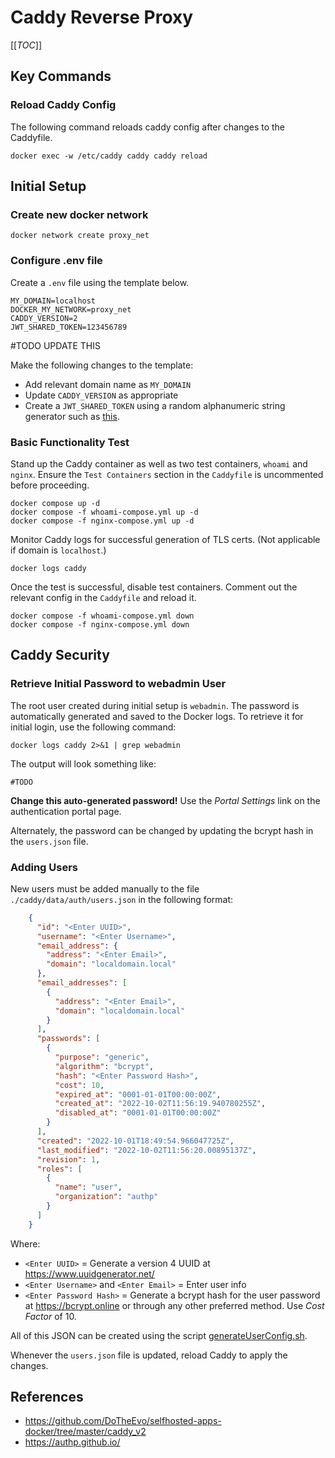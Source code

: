 # Caddy Reverse Proxy

[[_TOC_]]

## Key Commands

### Reload Caddy Config

The following command reloads caddy config after changes to the Caddyfile.
```
docker exec -w /etc/caddy caddy caddy reload
```

## Initial Setup

### Create new docker network

```
docker network create proxy_net
```

### Configure .env file

Create a `.env` file using the template below.
```
MY_DOMAIN=localhost
DOCKER_MY_NETWORK=proxy_net
CADDY_VERSION=2
JWT_SHARED_TOKEN=123456789
```
#TODO UPDATE THIS

Make the following changes to the template:
- Add relevant domain name as `MY_DOMAIN`
- Update `CADDY_VERSION` as appropriate
- Create a `JWT_SHARED_TOKEN` using a random alphanumeric string generator such as [this](https://www.grc.com/passwords.htm).


### Basic Functionality Test

Stand up the Caddy container as well as two test containers, `whoami` and `nginx`. Ensure the `Test Containers` section in the `Caddyfile` is uncommented before proceeding.
```
docker compose up -d
docker compose -f whoami-compose.yml up -d
docker compose -f nginx-compose.yml up -d
```

Monitor Caddy logs for successful generation of TLS certs. (Not applicable if domain is `localhost`.)
```
docker logs caddy
```

Once the test is successful, disable test containers. Comment out the relevant config in the `Caddyfile` and reload it.
```
docker compose -f whoami-compose.yml down
docker compose -f nginx-compose.yml down
```

## Caddy Security

### Retrieve Initial Password to webadmin User

The root user created during initial setup is `webadmin`. The password is automatically generated and saved to the Docker logs. To retrieve it for initial login, use the following command:
```
docker logs caddy 2>&1 | grep webadmin
```

The output will look something like:
```
#TODO
```

**Change this auto-generated password!** Use the *Portal Settings* link on the authentication portal page.

Alternately, the password can be changed by updating the bcrypt hash in the `users.json` file.

### Adding Users

New users must be added manually to the file `./caddy/data/auth/users.json` in the following format:

```json
    {
      "id": "<Enter UUID>",
      "username": "<Enter Username>",
      "email_address": {
        "address": "<Enter Email>",
        "domain": "localdomain.local"
      },
      "email_addresses": [
        {
          "address": "<Enter Email>",
          "domain": "localdomain.local"
        }
      ],
      "passwords": [
        {
          "purpose": "generic",
          "algorithm": "bcrypt",
          "hash": "<Enter Password Hash>",
          "cost": 10,
          "expired_at": "0001-01-01T00:00:00Z",
          "created_at": "2022-10-02T11:56:19.940780255Z",
          "disabled_at": "0001-01-01T00:00:00Z"
        }
      ],
      "created": "2022-10-01T18:49:54.966047725Z",
      "last_modified": "2022-10-02T11:56:20.00895137Z",
      "revision": 1,
      "roles": [
        {
          "name": "user",
          "organization": "authp"
        }
      ]
    }
```

Where:
- `<Enter UUID>` = Generate a version 4 UUID at https://www.uuidgenerator.net/
- `<Enter Username>` and `<Enter Email>` = Enter user info
- `<Enter Password Hash>` = Generate a bcrypt hash for the user password at https://bcrypt.online or through any other preferred method. Use *Cost Factor* of 10.

All of this JSON can be created using the script [generateUserConfig.sh](./generateUserConfig.sh).

Whenever the `users.json` file is updated, reload Caddy to apply the changes.

## References

- https://github.com/DoTheEvo/selfhosted-apps-docker/tree/master/caddy_v2
- https://authp.github.io/